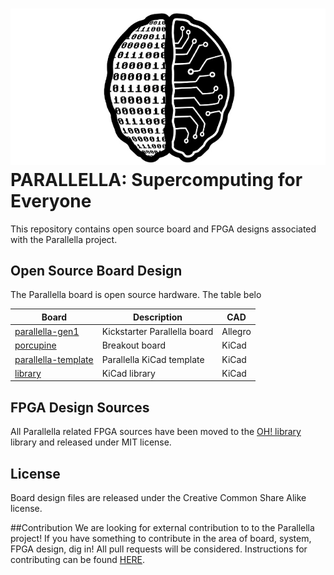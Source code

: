 ![alt tag](docs/parallella_logo_small.jpg)
PARALLELLA: Supercomputing for Everyone
========================================	

This repository contains open source board and FPGA designs associated with the Parallella project. 

## Open Source Board Design
The Parallella board is open source hardware. The table belo

Board                                      | Description                   | CAD     |
-------------------------------------------|-------------------------------|---------|
[parallella-gen1](parallella-gen1)         | Kickstarter Parallella board  | Allegro |
[porcupine](porcupine)                     | Breakout board                | KiCad   |
[parallella-template](parallella-template) | Parallella KiCad template     | KiCad   |
[library](library)                         | KiCad library                 | KiCad   |

## FPGA Design Sources
All Parallella related FPGA sources have been moved to the [OH! library](https://github.com/parallella/oh/tree/master/parallella) library and released under MIT license.

## License
Board design files are released under the Creative Common Share Alike license.

##Contribution
We are looking for external contribution to to the Parallella project! If you have something to contribute in the area of board, system, FPGA design, dig in! All pull requests will be considered. Instructions for contributing can be found [HERE](CONTRIBUTING.md).



